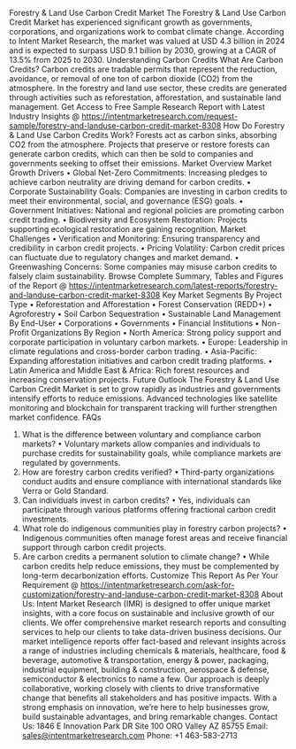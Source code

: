 Forestry & Land Use Carbon Credit Market
The Forestry & Land Use Carbon Credit Market has experienced significant growth as governments, corporations, and organizations work to combat climate change. According to Intent Market Research, the market was valued at USD 4.3 billion in 2024 and is expected to surpass USD 9.1 billion by 2030, growing at a CAGR of 13.5% from 2025 to 2030.
Understanding Carbon Credits
What Are Carbon Credits?
Carbon credits are tradable permits that represent the reduction, avoidance, or removal of one ton of carbon dioxide (CO2) from the atmosphere. In the forestry and land use sector, these credits are generated through activities such as reforestation, afforestation, and sustainable land management.
Get Access to Free Sample Research Report with Latest Industry Insights @  https://intentmarketresearch.com/request-sample/forestry-and-landuse-carbon-credit-market-8308
How Do Forestry & Land Use Carbon Credits Work?
Forests act as carbon sinks, absorbing CO2 from the atmosphere. Projects that preserve or restore forests can generate carbon credits, which can then be sold to companies and governments seeking to offset their emissions.
Market Overview
Market Growth Drivers
•	Global Net-Zero Commitments: Increasing pledges to achieve carbon neutrality are driving demand for carbon credits.
•	Corporate Sustainability Goals: Companies are investing in carbon credits to meet their environmental, social, and governance (ESG) goals.
•	Government Initiatives: National and regional policies are promoting carbon credit trading.
•	Biodiversity and Ecosystem Restoration: Projects supporting ecological restoration are gaining recognition.
Market Challenges
•	Verification and Monitoring: Ensuring transparency and credibility in carbon credit projects.
•	Pricing Volatility: Carbon credit prices can fluctuate due to regulatory changes and market demand.
•	Greenwashing Concerns: Some companies may misuse carbon credits to falsely claim sustainability.
Browse Complete Summary, Tables and Figures of the Report @ https://intentmarketresearch.com/latest-reports/forestry-and-landuse-carbon-credit-market-8308
Key Market Segments
By Project Type
•	Reforestation and Afforestation
•	Forest Conservation (REDD+)
•	Agroforestry
•	Soil Carbon Sequestration
•	Sustainable Land Management
By End-User
•	Corporations
•	Governments
•	Financial Institutions
•	Non-Profit Organizations
By Region
•	North America: Strong policy support and corporate participation in voluntary carbon markets.
•	Europe: Leadership in climate regulations and cross-border carbon trading.
•	Asia-Pacific: Expanding afforestation initiatives and carbon credit trading platforms.
•	Latin America and Middle East & Africa: Rich forest resources and increasing conservation projects.
Future Outlook
The Forestry & Land Use Carbon Credit Market is set to grow rapidly as industries and governments intensify efforts to reduce emissions. Advanced technologies like satellite monitoring and blockchain for transparent tracking will further strengthen market confidence. 
FAQs
1. What is the difference between voluntary and compliance carbon markets?
•	Voluntary markets allow companies and individuals to purchase credits for sustainability goals, while compliance markets are regulated by governments.
2. How are forestry carbon credits verified?
•	Third-party organizations conduct audits and ensure compliance with international standards like Verra or Gold Standard.
3. Can individuals invest in carbon credits?
•	Yes, individuals can participate through various platforms offering fractional carbon credit investments.
4. What role do indigenous communities play in forestry carbon projects?
•	Indigenous communities often manage forest areas and receive financial support through carbon credit projects.
5. Are carbon credits a permanent solution to climate change?
•	While carbon credits help reduce emissions, they must be complemented by long-term decarbonization efforts. 
Customize This Report As Per Your Requirement @ https://intentmarketresearch.com/ask-for-customization/forestry-and-landuse-carbon-credit-market-8308
About Us:
Intent Market Research (IMR) is designed to offer unique market insights, with a core focus on sustainable and inclusive growth of our clients. We offer comprehensive market research reports and consulting services to help our clients to take data-driven business decisions.
Our market intelligence reports offer fact-based and relevant insights across a range of industries including chemicals & materials, healthcare, food & beverage, automotive & transportation, energy & power, packaging, industrial equipment, building & construction, aerospace & defense, semiconductor & electronics to name a few.
Our approach is deeply collaborative, working closely with clients to drive transformative change that benefits all stakeholders and has positive impacts. With a strong emphasis on innovation, we’re here to help businesses grow, build sustainable advantages, and bring remarkable changes.
Contact Us:
1846 E Innovation Park DR Site
100 ORO Valley AZ 85755
Email: sales@intentmarketresearch.com
Phone: +1 463-583-2713

